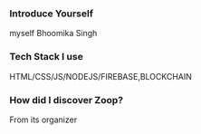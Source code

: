 ### Introduce Yourself
myself Bhoomika Singh
### Tech Stack I use
HTML/CSS/JS/NODEJS/FIREBASE,BLOCKCHAIN
### How did I discover Zoop?
From its organizer
